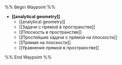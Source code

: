 %% Begin Waypoint %%
- **[[analytical geometry]]**
	- [[analytical geometry]]
	- [[Задачи с прямой в пространстве]]
	- [[Плоскость в пространстве]]
	- [[Простейшие задачи с прямой на плоскости]]
	- [[Прямая на плоскости]]
	- [[Уравнения прямой в пространстве]]

%% End Waypoint %%